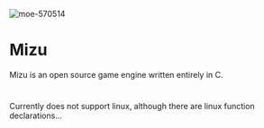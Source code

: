 ![moe-570514](https://user-images.githubusercontent.com/48699812/121818220-ad253b80-cc3a-11eb-9567-bc931be65176.png)
# Mizu
Mizu is an open source game engine written entirely in C.

#
Currently does not support linux, although there are linux function declarations...
